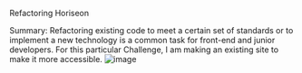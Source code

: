 Refactoring Horiseon

Summary:
Refactoring existing code to meet a certain set of standards or to implement a new technology is a common task for front-end and junior developers. For this particular Challenge, I am making an existing site to make it more accessible.
![image](https://user-images.githubusercontent.com/109697090/192105422-bc2e2da5-fa02-42fa-81d5-3a4a64cd5d19.png)
